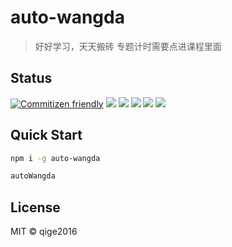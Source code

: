 # auto-wangda

> 好好学习，天天搬砖
> 专题计时需要点进课程里面

## Status

[![Commitizen friendly](https://img.shields.io/badge/commitizen-friendly-brightgreen.svg)](http://commitizen.github.io/cz-cli/)
[![](https://img.shields.io/circleci/project/github/qige2016/auto-wangda.svg)](https://circleci.com/gh/qige2016/auto-wangda/tree/master)
[![](https://img.shields.io/npm/v/auto-wangda.svg)](https://www.npmjs.com/package/auto-wangda)
[![](https://img.shields.io/npm/dm/auto-wangda.svg)](https://www.npmjs.com/package/auto-wangda)
[![](https://img.shields.io/npm/l/auto-wangda.svg)](https://www.npmjs.com/package/auto-wangda)
[![](https://img.shields.io/badge/code_style-prettier-ff69b4.svg)](https://github.com/prettier/prettier)

## Quick Start

```bash
npm i -g auto-wangda

autoWangda
```

## License

MIT &copy; qige2016
